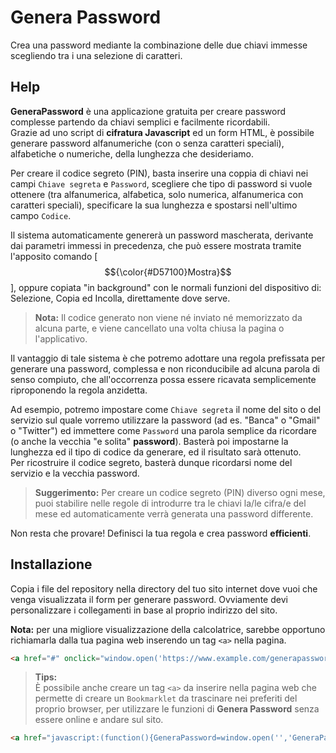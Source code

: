 # Genera Password
Crea una password mediante la combinazione delle due chiavi immesse scegliendo tra i una selezione di caratteri.
## Help
**GeneraPassword** è una applicazione gratuita per creare password complesse partendo da chiavi semplici e facilmente ricordabili.  
Grazie ad uno script di **cifratura Javascript** ed un form HTML, è possibile generare password alfanumeriche (con o senza caratteri speciali), alfabetiche o numeriche, della lunghezza che desideriamo.

Per creare il codice segreto (PIN), basta inserire una coppia di chiavi nei campi `Chiave segreta` e `Password`, scegliere che tipo di password si vuole ottenere (tra alfanumerica, alfabetica, solo numerica, alfanumerica con caratteri speciali), specificare la sua lunghezza e spostarsi nell'ultimo campo `Codice`.

Il sistema automaticamente genererà un password mascherata, derivante dai parametri immessi in precedenza, che può essere mostrata tramite l'apposito comando [ $${\color{#D57100}Mostra}$$ ], oppure copiata "in background" con le normali funzioni del dispositivo di: Selezione, Copia ed Incolla, direttamente dove serve.

> **Nota:** Il codice generato non viene né inviato né memorizzato da alcuna parte, e viene cancellato una volta chiusa la pagina o l'applicativo.

Il vantaggio di tale sistema è che potremo adottare una regola prefissata per generare una password, complessa e non riconducibile ad alcuna parola di senso compiuto, che all'occorrenza possa essere ricavata semplicemente riproponendo la regola anzidetta.

Ad esempio, potremo impostare come `Chiave segreta` il nome del sito o del servizio sul quale vorremo utilizzare la password (ad es. "Banca" o "Gmail" o "Twitter") ed immettere come `Password` una parola semplice da ricordare (o anche la vecchia "e solita" **password**). Basterà poi impostarne la lunghezza ed il tipo di codice da generare, ed il risultato sarà ottenuto.  
Per ricostruire il codice segreto, basterà dunque ricordarsi nome del servizio e la vecchia password.

> **Suggerimento:** Per creare un codice segreto (PIN) diverso ogni mese, puoi stabilire nelle regole di introdurre tra le chiavi la/le cifra/e del mese ed automaticamente verrà generata una password differente.

Non resta che provare!
Definisci la tua regola e crea password **efficienti**.

## Installazione
Copia i file del repository nella directory del tuo sito internet dove vuoi che venga visualizzata il form per generare password.
Ovviamente devi personalizzare i collegamenti in base al proprio indirizzo del sito.

**Nota:** per una migliore visualizzazione della calcolatrice, sarebbe opportuno richiamarla dalla tua pagina web inserendo un tag `<a>` nella pagina.

```html
<a href="#" onclick="window.open('https://www.example.com/generapassword/index.html','','width=510,height=120,toolbar=no,location=no,status=no,menubar=no,scrollbars=no,resizable=no')" title="Genera Password"><img alt="Genera Password" src="https://www.example.com/bottone-g.png" style="width: 172px; height: 129px; margin-bottom: 10px;"></a>
```

> **Tips:**  
> È possibile anche creare un tag `<a>` da inserire nella pagina web che permette di creare un `Bookmarklet` da trascinare nei preferiti del proprio browser, per utilizzare le funzioni di **Genera Password** senza essere online e andare sul sito.
```html
<a href="javascript:(function(){GeneraPassword=window.open('','GeneraPassword','width=600,height=120,toolbar=no,location=no,status=no,menubar=no,scrollbars=no,resizable=no');GeneraPassword.document.write('%3Cstyle%3Ebody{font-size:small;}input{border:1px%20inset;}select{border:1px%20dotted;font-size:smaller;}%3C/style%3E%3Cscript%3Epassword=function(){key1=document.forms[0].key.value;key2=document.forms[0].pwd.value;codelength=document.forms[0].codelength.value;characters=document.forms[0].characters.value;code=&quot;&quot;;code1=0;code2=0;for(i=0;i%3Ckey1.length;i++){code1+=key1.charCodeAt(i);};for(i=0;i%3Ckey2.length;i++){code2+=key2.charCodeAt(i);};multiplier=code1*code2;step=multiplier%characters.length+1;codecharacter=&quot;&quot;;for(i=0;i%3Ccodelength;i++){codecharacter=key1.charCodeAt(i%key1.length)+key2.charCodeAt(i%key2.length)+step*i;code+=characters.substr(codecharacter%characters.length,1);};document.forms[0].code.value=code;};checkInput=function(oToCheckField,oKeyEvent){return%20oKeyEvent.charCode===0||/[0-9]/.test(String.fromCharCode(oKeyEvent.charCode));};%3C/script%3E%3Cform%20action=&quot;&quot;%3ESecret%20key%20%3Cinput%20type=&quot;password&quot;%20id=&quot;key&quot;%20name=&quot;key&quot;%20title=&quot;Enter%20a%20secret%20key&quot;%20size=&quot;12&quot;%20onkeyup=&quot;password()&quot;%3E%20Password%20%3Cinput%20type=&quot;password&quot;%20id=&quot;pwd&quot;%20name=&quot;pwd&quot;%20title=&quot;Enter%20your%20password&quot;%20size=&quot;12&quot;%20onkeyup=&quot;password()&quot;%3E%20Code%20length%20%3Cinput%20type=&quot;text&quot;%20name=&quot;codelength&quot;%20value=&quot;8&quot;%20title=&quot;Code%20length&quot;%20size=&quot;2&quot;%20maxlength=&quot;2&quot;%20onkeypress=&quot;return(checkInput(this,%20event));&quot;%20onpaste=&quot;return(false);&quot;%20onkeyup=&quot;password();&quot;%3E%3Cbr%3E%20Characters%20%3Cselect%20name=&quot;characters&quot;%20onchange=&quot;password()&quot;%20title=&quot;Group%20of%20characters&quot;%3E%3Coption%20value=&quot;ABCDEFGHIJKLMNOPQRSTUVWXYZabcdefghijklmnopqrstuvwxyz0123456789&quot;%3EABCDEFGHIJKLMNOPQRSTUVWXYZabcdefghijklmnopqrstuvwxyz0123456789%3C/option%3E%3Coption%20value=&quot;ABCDEFGHIJKLMNOPQRSTUVWXYZabcdefghijklmnopqrstuvwxyz&quot;%3EABCDEFGHIJKLMNOPQRSTUVWXYZabcdefghijklmnopqrstuvwxyz%3C/option%3E%3Coption%20value=&quot;1234567890&quot;%3E1234567890%3C/option%3E%3Coption%20value=&quot;ABCDEFGHIJKLMNOPQRSTUVWXYZabcdefghijklmnopqrstuvwxyz0123456789~!@#$%^&amp;*()_-+={}|[]//:;%3C%3E?,./&quot;%3EABCDEFGHIJKLMNOPQRSTUVWXYZabcdefghijklmnopqrstuvwxyz0123456789~!@#$%^&amp;*()_-+={}|[]//:;%3C%3E?,./%3C/option%3E%3C/select%3E%3Cbr%3E%3Cbr%3E___Code__%20%3Cinput%20type=&quot;text&quot;%20id=&quot;code&quot;%20name=&quot;code&quot;%20value=&quot;&quot;%20class=&quot;codeH&quot;%20readonly%20title=&quot;Code%20generated%20-%20Click%20on%20the%20field%20and%20copy%20with%20CTRL-C%20or%20Command-C%20or%20using%20the%20mouse&quot;%20size=&quot;50&quot;%20onfocus=&quot;password();this.select()&quot;%20onclick=&quot;password();this.select()&quot;%3E%3C/form%3E');})();" style="background-color: #00bf30; border-radius: 10px; font-size: 16px; padding: 4px 10px;" title="clicca e trascina nella barra dei segnalibri">Bookmarklet GP *</a>
```
